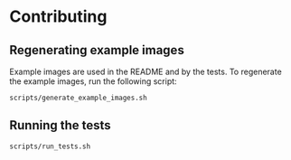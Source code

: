 # Contributing

## Regenerating example images
Example images are used in the README and by the tests.
To regenerate the example images, run the following script:
```shell
scripts/generate_example_images.sh
```

## Running the tests

```shell
scripts/run_tests.sh
```
